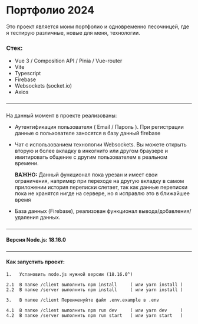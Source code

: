 # Портфолио 2024
Это проект является моим портфолио и одновременно песочницей, где я тестирую различные, новые для меня, технологии.
### Стек:
- Vue 3 / Composition API / Pinia / Vue-router
- Vite
- Typescript
- Firebase
- Websockets (socket.io)
- Axios
###
---
###
На данный момент в проекте реализованы:

- Аутентификация пользователя ( Email / Пароль ). При регистрации данные о польхователе заносятся в базу данный firebase

- Чат с использованием технологии Websockets. Вы можете открыть вторую и более вкладку в инкогнито или другом браузере и имитировать общение с другим пользователем в реальном времени. 
  
  **ВАЖНО:** Данный функционал пока урезан и имеет свои ограничения, например при переходе на другую вкладку в самом приложении история переписки слетает, так как данные переписки пока не хранятся нигде на сервере, но я исправлю это в ближайшее время

- База данных (Firebase), реализован функционал вывода/добавления/удаления данных.

###
---

#### Версия Node.js: 18.16.0

###
---
#### **Как запустить проект:**
```
1.   Установить node.js нужной версии (18.16.0^)

2.1  В папке /client выполнить npm install     ( или yarn install )
2.2  В папке /server выполнить npm install     ( или yarn install )

3.   В папке /client Переименуйте файл .env.example в .env

4.1  В папке /client выполнить npm run dev     ( или yarn dev     )
4.2  В папке /server выполнить npm run start   ( или yarn start   ) 
```



